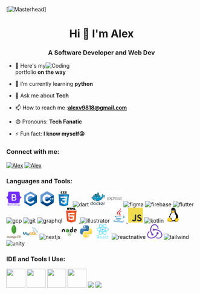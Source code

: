[![Masterhead](https://firebasestorage.googleapis.com/v0/b/flexi-coding.appspot.com/o/dempgi7-520f8d5f-63d4-4453-8822-dbc149ae27f8.gif?alt=media&token=91c0c7b2-93c3-4029-b011-1a8703c5730d)]
<h1 align="center">Hi 👋 I'm Alex</h1>
<h3 align="center">A Software Developer and Web Dev </h3>
<img align="right" alt="Coding" width="400" src="https://cdn.dribbble.com/users/1162077/screenshots/3848914/programmer.gif">

- 🔭 Here's my portfolio **on the way**

- 🌱 I’m currently learning **python**

- 💬 Ask me about **Tech**

- 📫 How to reach me :**alexv9818@gmail.com**

- 😄 Pronouns: **Tech Fanatic**

- ⚡ Fun fact: **I know myself😜**

<h3 align="left">Connect with me:</h3>
<p align="left">
<a href="https://linkedin.com/in/alex2004" target="blank"><img align="center" src="https://raw.githubusercontent.com/rahuldkjain/github-profile-readme-generator/master/src/images/icons/Social/linked-in-alt.svg" alt="Alex" height="30" width="40" /></a>
<a href="https://instagram.com/__.alex.__2004" target="blank"><img align="center" src="https://raw.githubusercontent.com/rahuldkjain/github-profile-readme-generator/master/src/images/icons/Social/instagram.svg" alt="Alex" height="30" width="40" /></a>
</p>

<h3 align="left">Languages and Tools:</h3>
<p align="left"> <a href="https://getbootstrap.com" target="_blank" rel="noreferrer"> </a>
  <img src="https://raw.githubusercontent.com/devicons/devicon/master/icons/bootstrap/bootstrap-plain-wordmark.svg" alt="bootstrap" width="40" height="40"/> 
  <a href="https://www.cprogramming.com/" target="_blank" rel="noreferrer"></a> <img src="https://raw.githubusercontent.com/devicons/devicon/master/icons/c/c-original.svg" alt="c" width="40" height="40"/> 
  <a href="https://www.w3schools.com/cpp/" target="_blank" rel="noreferrer"></a> <img src="https://raw.githubusercontent.com/devicons/devicon/master/icons/cplusplus/cplusplus-original.svg" alt="cplusplus" width="40" height="40"/> 
  <a href="https://www.w3schools.com/css/" target="_blank" rel="noreferrer"> </a><img src="https://raw.githubusercontent.com/devicons/devicon/master/icons/css3/css3-original-wordmark.svg" alt="css3" width="40" height="40"/> 
  <a href="https://dart.dev" target="_blank" rel="noreferrer"> </a><img src="https://www.vectorlogo.zone/logos/dartlang/dartlang-icon.svg" alt="dart" width="40" height="40"/> 
  <a href="https://www.docker.com/" target="_blank" rel="noreferrer"> </a><img src="https://raw.githubusercontent.com/devicons/devicon/master/icons/docker/docker-original-wordmark.svg" alt="docker" width="40" height="40"/> 
  <a href="https://expressjs.com" target="_blank" rel="noreferrer"></a> <img src="https://raw.githubusercontent.com/devicons/devicon/master/icons/express/express-original-wordmark.svg" alt="express" width="40" height="40"/> 
  <a href="https://www.figma.com/" target="_blank" rel="noreferrer"> </a><img src="https://www.vectorlogo.zone/logos/figma/figma-icon.svg" alt="figma" width="40" height="40"/> 
  <a href="https://firebase.google.com/" target="_blank" rel="noreferrer"></a> <img src="https://www.vectorlogo.zone/logos/firebase/firebase-icon.svg" alt="firebase" width="40" height="40"/> 
  <a href="https://flutter.dev" target="_blank" rel="noreferrer"> </a><img src="https://www.vectorlogo.zone/logos/flutterio/flutterio-icon.svg" alt="flutter" width="40" height="40"/> 
  <a href="https://cloud.google.com" target="_blank" rel="noreferrer"></a> <img src="https://www.vectorlogo.zone/logos/google_cloud/google_cloud-icon.svg" alt="gcp" width="40" height="40"/>
  <a href="https://git-scm.com/" target="_blank" rel="noreferrer"></a> <img src="https://www.vectorlogo.zone/logos/git-scm/git-scm-icon.svg" alt="git" width="40" height="40"/>
  <a href="https://graphql.org" target="_blank" rel="noreferrer"> </a><img src="https://www.vectorlogo.zone/logos/graphql/graphql-icon.svg" alt="graphql" width="40" height="40"/> 
  <a href="https://www.w3.org/html/" target="_blank" rel="noreferrer"> <img src="https://raw.githubusercontent.com/devicons/devicon/master/icons/html5/html5-original-wordmark.svg" alt="html5" width="40" height="40"/> 
  <a href="https://www.adobe.com/in/products/illustrator.html" target="_blank" rel="noreferrer"></a><img src="https://www.vectorlogo.zone/logos/adobe_illustrator/adobe_illustrator-icon.svg" alt="illustrator" width="40" height="40"/> 
  <a href="https://www.java.com" target="_blank" rel="noreferrer"> <img src="https://raw.githubusercontent.com/devicons/devicon/master/icons/java/java-original.svg" alt="java" width="40" height="40"/>
  <a href="https://developer.mozilla.org/en-US/docs/Web/JavaScript" target="_blank" rel="noreferrer"> </a><img src="https://raw.githubusercontent.com/devicons/devicon/master/icons/javascript/javascript-original.svg" alt="javascript" width="40" height="40"/> 
  <a href="https://kotlinlang.org" target="_blank" rel="noreferrer"></a><img src="https://www.vectorlogo.zone/logos/kotlinlang/kotlinlang-icon.svg" alt="kotlin" width="40" height="40"/> 
  <a href="https://www.linux.org/" target="_blank" rel="noreferrer"></a> <img src="https://raw.githubusercontent.com/devicons/devicon/master/icons/linux/linux-original.svg" alt="linux" width="40" height="40"/> 
  <a href="https://www.mongodb.com/" target="_blank" rel="noreferrer"> </a><img src="https://raw.githubusercontent.com/devicons/devicon/master/icons/mongodb/mongodb-original-wordmark.svg" alt="mongodb" width="40" height="40"/> 
  <a href="https://www.mysql.com/" target="_blank" rel="noreferrer"></a><img src="https://raw.githubusercontent.com/devicons/devicon/master/icons/mysql/mysql-original-wordmark.svg" alt="mysql" width="40" height="40"/> 
  <a href="https://nextjs.org/" target="_blank" rel="noreferrer"></a> <img src="https://cdn.worldvectorlogo.com/logos/nextjs-2.svg" alt="nextjs" width="40" height="40"/>
  <a href="https://nodejs.org" target="_blank" rel="noreferrer"></a> <img src="https://raw.githubusercontent.com/devicons/devicon/master/icons/nodejs/nodejs-original-wordmark.svg" alt="nodejs" width="40" height="40"/> 
  <a href="https://www.python.org" target="_blank" rel="noreferrer"></a> <img src="https://raw.githubusercontent.com/devicons/devicon/master/icons/python/python-original.svg" alt="python" width="40" height="40"/> 
  <a href="https://reactjs.org/" target="_blank" rel="noreferrer"></a> <img src="https://raw.githubusercontent.com/devicons/devicon/master/icons/react/react-original-wordmark.svg" alt="react" width="40" height="40"/> 
  <a href="https://reactnative.dev/" target="_blank" rel="noreferrer"> </a><img src="https://reactnative.dev/img/header_logo.svg" alt="reactnative" width="40" height="40"/>
    <a href="https://redux.js.org" target="_blank" rel="noreferrer"> </a> <img src="https://raw.githubusercontent.com/devicons/devicon/master/icons/redux/redux-original.svg" alt="redux" width="40" height="40"/> 
  <a href="https://tailwindcss.com/" target="_blank" rel="noreferrer"></a> <img src="https://www.vectorlogo.zone/logos/tailwindcss/tailwindcss-icon.svg" alt="tailwind" width="40" height="40"/> </a> 
  <a href="https://unity.com/" target="_blank" rel="noreferrer"> </a><img src="https://www.vectorlogo.zone/logos/unity3d/unity3d-icon.svg" alt="unity" width="40" height="40"/></p>

<h3 align="left">IDE and Tools I Use:</h3>
<p align="left"><img height="50" width="50" src="https://img.icons8.com/color/48/000000/visual-studio-code-2019.png"/> 
  <img height="50" width="50" src="https://img.icons8.com/color/48/000000/pycharm.png"/> 
  <img height="50" width="50" src="https://img.icons8.com/color/50/000000/git.png"/> 
  <img height="50" width="50" src="https://img.icons8.com/doodle/48/000000/adobe-photoshop.png"/>
  <img height="50" src="https://img.shields.io/badge/Netlify-00C7B7?style=for-the-badge&logo=netlify&logoColor=white"/> 
  <img height="50" src="https://img.shields.io/badge/Adobe%20XD-FF61F6?style=for-the-badge&logo=Adobe%20XD&logoColor=white"/></p>
